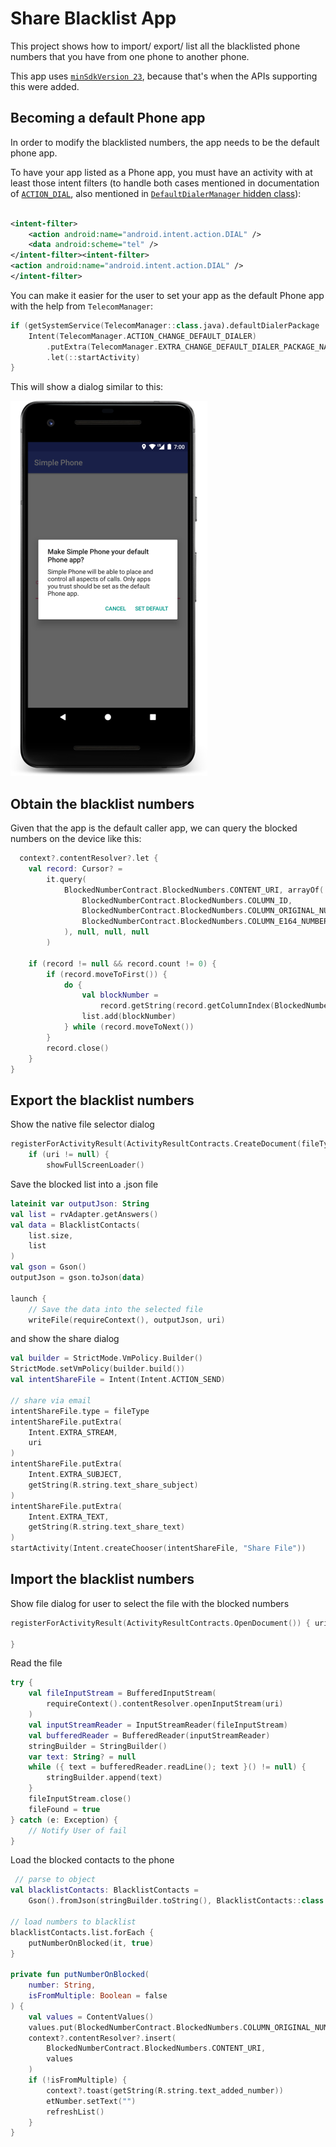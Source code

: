 # Share Blacklist App

This project shows how to import/ export/ list all the blacklisted phone numbers that you have from
one phone to another phone.

This app uses [`minSdkVersion 23`](app/build.gradle), because that's when the APIs supporting this
were added.

## Becoming a default Phone app

In order to modify the blacklisted numbers, the app needs to be the default phone app.

To have your app listed as a Phone app, you must have an activity with at least those intent
filters (to handle both cases mentioned in documentation of [`ACTION_DIAL`][1], also mentioned
in [`DefaultDialerManager` hidden class][2]):

```xml

<intent-filter>
    <action android:name="android.intent.action.DIAL" />
    <data android:scheme="tel" />
</intent-filter><intent-filter>
<action android:name="android.intent.action.DIAL" />
</intent-filter>
```

You can make it easier for the user to set your app as the default Phone app with the help
from `TelecomManager`:

```kotlin
if (getSystemService(TelecomManager::class.java).defaultDialerPackage != packageName) {
    Intent(TelecomManager.ACTION_CHANGE_DEFAULT_DIALER)
        .putExtra(TelecomManager.EXTRA_CHANGE_DEFAULT_DIALER_PACKAGE_NAME, packageName)
        .let(::startActivity)
}
```

This will show a dialog similar to this:

[![change default dialer dialog][4]][4]

## Obtain the blacklist numbers

Given that the app is the default caller app, we can query the blocked numbers on the device like
this:

```kotlin
  context?.contentResolver?.let {
    val record: Cursor? =
        it.query(
            BlockedNumberContract.BlockedNumbers.CONTENT_URI, arrayOf(
                BlockedNumberContract.BlockedNumbers.COLUMN_ID,
                BlockedNumberContract.BlockedNumbers.COLUMN_ORIGINAL_NUMBER,
                BlockedNumberContract.BlockedNumbers.COLUMN_E164_NUMBER
            ), null, null, null
        )

    if (record != null && record.count != 0) {
        if (record.moveToFirst()) {
            do {
                val blockNumber =
                    record.getString(record.getColumnIndex(BlockedNumberContract.BlockedNumbers.COLUMN_ORIGINAL_NUMBER))
                list.add(blockNumber)
            } while (record.moveToNext())
        }
        record.close()
    }
}
```

## Export the blacklist numbers

Show the native file selector dialog

```kotlin
registerForActivityResult(ActivityResultContracts.CreateDocument(fileType)) { uri ->
    if (uri != null) {
        showFullScreenLoader()


```

Save the blocked list into a .json file

```kotlin
lateinit var outputJson: String
val list = rvAdapter.getAnswers()
val data = BlacklistContacts(
    list.size,
    list
)
val gson = Gson()
outputJson = gson.toJson(data)

launch {
    // Save the data into the selected file
    writeFile(requireContext(), outputJson, uri)

```

and show the share dialog

```kotlin
val builder = StrictMode.VmPolicy.Builder()
StrictMode.setVmPolicy(builder.build())
val intentShareFile = Intent(Intent.ACTION_SEND)

// share via email
intentShareFile.type = fileType
intentShareFile.putExtra(
    Intent.EXTRA_STREAM,
    uri
)
intentShareFile.putExtra(
    Intent.EXTRA_SUBJECT,
    getString(R.string.text_share_subject)
)
intentShareFile.putExtra(
    Intent.EXTRA_TEXT,
    getString(R.string.text_share_text)
)
startActivity(Intent.createChooser(intentShareFile, "Share File"))
```

## Import the blacklist numbers

Show file dialog for user to select the file with the blocked numbers

```kotlin
registerForActivityResult(ActivityResultContracts.OpenDocument()) { uri ->

}

```

Read the file

```kotlin
try {
    val fileInputStream = BufferedInputStream(
        requireContext().contentResolver.openInputStream(uri)
    )
    val inputStreamReader = InputStreamReader(fileInputStream)
    val bufferedReader = BufferedReader(inputStreamReader)
    stringBuilder = StringBuilder()
    var text: String? = null
    while ({ text = bufferedReader.readLine(); text }() != null) {
        stringBuilder.append(text)
    }
    fileInputStream.close()
    fileFound = true
} catch (e: Exception) {
    // Notify User of fail
}
```

Load the blocked contacts to the phone

```kotlin
 // parse to object
val blacklistContacts: BlacklistContacts =
    Gson().fromJson(stringBuilder.toString(), BlacklistContacts::class.java)

// load numbers to blacklist
blacklistContacts.list.forEach {
    putNumberOnBlocked(it, true)
}

private fun putNumberOnBlocked(
    number: String,
    isFromMultiple: Boolean = false
) {
    val values = ContentValues()
    values.put(BlockedNumberContract.BlockedNumbers.COLUMN_ORIGINAL_NUMBER, number)
    context?.contentResolver?.insert(
        BlockedNumberContract.BlockedNumbers.CONTENT_URI,
        values
    )
    if (!isFromMultiple) {
        context?.toast(getString(R.string.text_added_number))
        etNumber.setText("")
        refreshList()
    }
}
```

[1]: https://developer.android.com/reference/android/content/Intent.html#ACTION_DIAL

[2]: https://android.googlesource.com/platform/frameworks/base/+/master/telecomm/java/android/telecom/DefaultDialerManager.java#144

[4]: docs/dialog.png
